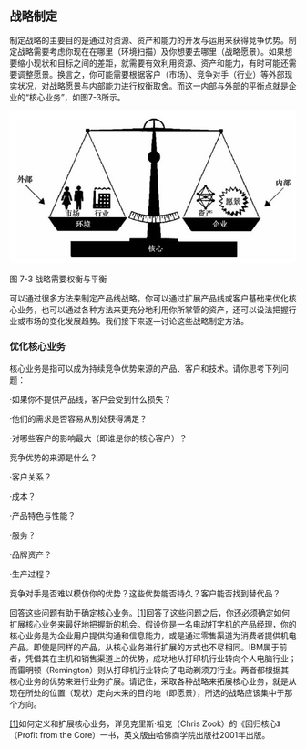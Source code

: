 ## 战略制定

制定战略的主要目的是通过对资源、资产和能力的开发与运用来获得竞争优势。制定战略需要考虑你现在在哪里（环境扫描）及你想要去哪里（战略愿景）。如果想要缩小现状和目标之间的差距，就需要有效利用资源、资产和能力，有时可能还需要调整愿景。换言之，你可能需要根据客户（市场）、竞争对手（行业）等外部现实状况，对战略愿景与内部能力进行权衡取舍。而这一内部与外部的平衡点就是企业的“核心业务”，如图7-3所示。

![](images/image01264_jpeg)

图 7-3 战略需要权衡与平衡 

可以通过很多方法来制定产品线战略。你可以通过扩展产品线或客户基础来优化核心业务，也可以通过各种方法来更充分地利用你所掌管的资产，还可以设法把握行业或市场的变化发展趋势。我们接下来逐一讨论这些战略制定方法。

### 优化核心业务

核心业务是指可以成为持续竞争优势来源的产品、客户和技术。请你思考下列问题：

·如果你不提供产品线，客户会受到什么损失？

·他们的需求是否容易从别处获得满足？

·对哪些客户的影响最大（即谁是你的核心客户）？

竞争优势的来源是什么？

·客户关系？

·成本？

·产品特色与性能？

·服务？

·品牌资产？

·生产过程？

竞争对手是否难以模仿你的优势？这些优势能否持久？客户能否找到替代品？

回答这些问题有助于确定核心业务。[[1]](part0076.xhtml#ch1-back)回答了这些问题之后，你还必须确定如何扩展核心业务来最好地把握新的机会。假设你是一名电动打字机的产品经理，你的核心业务是为企业用户提供沟通和信息能力，或是通过零售渠道为消费者提供机电产品。即使是同样的产品，从核心业务进行扩展的方式也不尽相同。IBM属于前者，凭借其在主机和销售渠道上的优势，成功地从打印机行业转向个人电脑行业；而雷明顿（Remington）则从打印机行业转向了电动剃须刀行业。两者都根据其核心业务的优势来进行业务扩展。请记住，采取各种战略来拓展核心业务，就是从现在所处的位置（现状）走向未来的目的地（即愿景），所选的战略应该集中于那个方向。

[[1]](part0076.xhtml#ch1)如何定义和扩展核心业务，详见克里斯·祖克（Chris Zook）的《回归核心》（Profit from the Core）一书，英文版由哈佛商学院出版社2001年出版。
